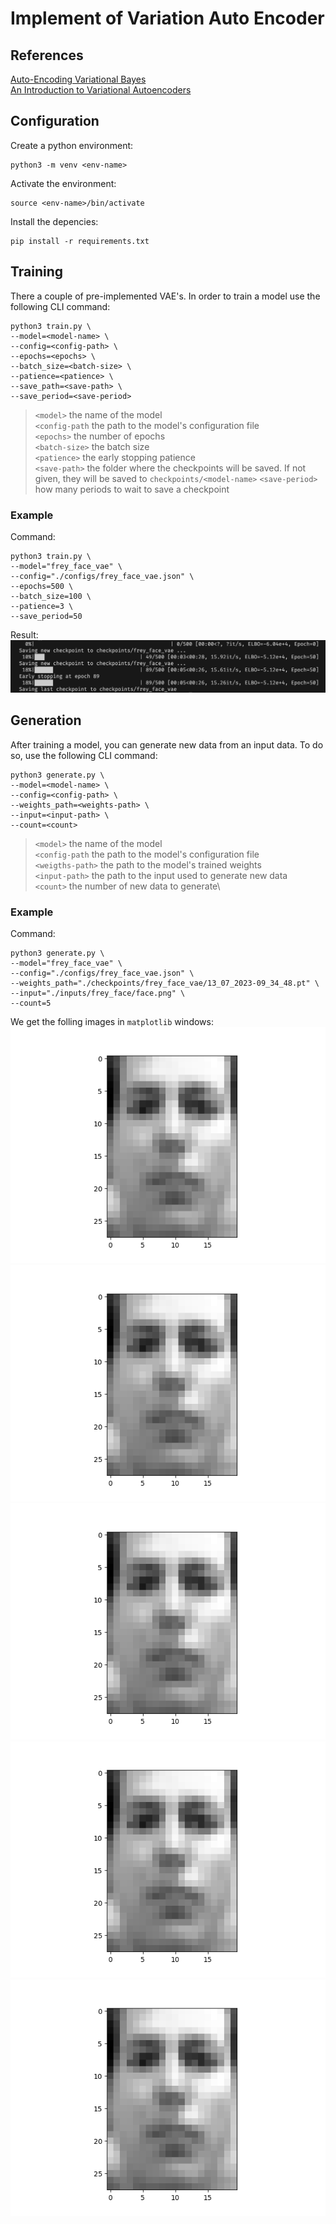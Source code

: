 # Implement of Variation Auto Encoder
## References
[Auto-Encoding Variational Bayes](https://arxiv.org/pdf/1312.6114.pdf) \
[An Introduction to Variational Autoencoders](https://arxiv.org/pdf/1906.02691.pdf)

## Configuration
Create a python environment:
```
python3 -m venv <env-name>
```

Activate the environment:
```
source <env-name>/bin/activate
```

Install the depencies:
```
pip install -r requirements.txt
```

## Training
There a couple of pre-implemented VAE's. In order to train a model use the following CLI command:
```
python3 train.py \   
--model=<model-name> \
--config=<config-path> \
--epochs=<epochs> \
--batch_size=<batch-size> \
--patience=<patience> \
--save_path=<save-path> \
--save_period=<save-period>
```
> `<model>` the name of the model\
> `<config-path` the path to the model's configuration file\
> `<epochs>` the number of epochs\
> `<batch-size>` the batch size\
> `<patience>` the early stopping patience\
> `<save-path>` the folder where the checkpoints will be saved. If not given, they will be saved to `checkpoints/<model-name>`
> `<save-period>` how many periods to wait to save a checkpoint
### Example

Command:
```
python3 train.py \
--model="frey_face_vae" \
--config="./configs/frey_face_vae.json" \
--epochs=500 \
--batch_size=100 \
--patience=3 \
--save_period=50
```
Result:
![](vae-train-example.png)

## Generation
After training a model, you can generate new data from an input data. To do so, use the following CLI command:
```
python3 generate.py \ 
--model=<model-name> \
--config=<config-path> \
--weights_path=<weights-path> \
--input=<input-path> \
--count=<count>
```
> `<model>` the name of the model\
> `<config-path` the path to the model's configuration file\
> `<weigths-path>` the path to the model's trained weights\
> `<input-path>` the path to the input used to generate new data\
> `<count>` the number of new data to generate\

### Example
Command:
```
python3 generate.py \
--model="frey_face_vae" \
--config="./configs/frey_face_vae.json" \
--weights_path="./checkpoints/frey_face_vae/13_07_2023-09_34_48.pt" \
--input="./inputs/frey_face/face.png" \
--count=5
```

We get the folling images in `matplotlib` windows:
![Generation 1](gen1.png)
![Generation 2](gen2.png)
![Generation 3](gen3.png)
![Generation 4](gen4.png)
![Generation 5](gen5.png)